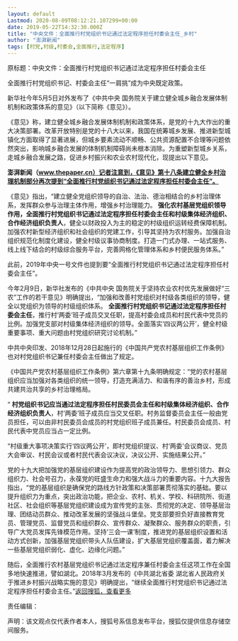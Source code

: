 ```yaml
---
layout: default
Lastmod: 2020-08-09T08:12:21.107299+00:00
date: 2019-05-22T14:32:30.000Z
title: "中央文件：全面推行村党组织书记通过法定程序担任村委会主任_乡村"
author: "澎湃新闻"
tags: [村党,村级,村委会,全面推行,法定程序]
---
```


原标题：中央文件：全面推行村党组织书记通过法定程序担任村委会主任

全面推行村党组织书记、村委会主任“一肩挑”成为中央既定政策。

新华社今年5月5日对外发布了《中共中央 国务院关于建立健全城乡融合发展体制机制和政策体系的意见》（以下简称《意见》）。

《意见》称，建立健全城乡融合发展体制机制和政策体系，是党的十九大作出的重大决策部署。改革开放特别是党的十八大以来，我国在统筹城乡发展、推进新型城镇化方面取得了显著进展，但城乡要素流动不顺畅、公共资源配置不合理等问题依然突出，影响城乡融合发展的体制机制障碍尚未根本消除。为重塑新型城乡关系，走城乡融合发展之路，促进乡村振兴和农业农村现代化，现提出以下意见。

**澎湃新闻（www.thepaper.cn）记者注意到，《意见》第十八条建立健全乡村治理机制部分再次提到“全面推行村党组织书记通过法定程序担任村委会主任”。**

《意见》指出，“建立健全党组织领导的自治、法治、德治相结合的乡村治理体系，发挥群众参与治理主体作用，增强乡村治理能力。 **强化农村基层党组织领导作用，全面推行村党组织书记通过法定程序担任村委会主任和村级集体经济组织、合作经济组织负责人**，健全以财政投入为主的稳定的村级组织运转经费保障机制。加强农村新型经济组织和社会组织的党建工作，引导其坚持为农村服务。加强自治组织规范化制度化建设，健全村级议事协商制度。打造一门式办理、一站式服务、线上线下结合的村级综合服务平台，完善网格化管理体系和乡村便民服务体系。”

此前，2019年中央一号文件也提到要“全面推行村党组织书记通过法定程序担任村委会主任”。

今年2月9日，新华社发布的《中共中央 国务院关于坚持农业农村优先发展做好“三农”工作的若干意见》明确提出，“加强和改善村党组织对村级各类组织的领导，健全以党组织为领导的村级组织体系。 **全面推行村党组织书记通过法定程序担任村委会主任**，推行村‘两委’班子成员交叉任职，提高村委会成员和村民代表中党员的比例。加强党支部对村级集体经济组织的领导。全面落实‘四议两公开’，健全村级重要事项、重大问题由村党组织研究讨论机制。”

中共中央印发、2018年12月28日起施行的《中国共产党农村基层组织工作条例》也对村党组织书记兼任村委会主任做出了规定。

《中国共产党农村基层组织工作条例》第六章第十九条明确规定：“党的农村基层组织应当加强对各类组织的统一领导，打造充满活力、和谐有序的善治乡村，形成共建共治共享的乡村治理格局。

“ **村党组织书记应当通过法定程序担任村民委员会主任和村级集体经济组织、合作经济组织负责人**，村‘两委’班子成员应当交叉任职。村务监督委员会主任一般由党员担任，可以由非村民委员会成员的村党组织班子成员兼任。村民委员会成员、村民代表中党员应当占一定比例。

“村级重大事项决策实行‘四议两公开’，即村党组织提议、村‘两委’会议商议、党员大会审议、村民会议或者村民代表会议决议，决议公开、实施结果公开。”

党的十九大把加强党的基层组织建设作为提高党的政治领导力、思想引领力、群众组织力、社会号召力，永葆党的旺盛生命力和强大战斗力的重要内容。十九大报告指出，“党的基层组织是确保党的路线方针政策和决策部署贯彻落实的基础。要以提升组织力为重点，突出政治功能，把企业、农村、机关、学校、科研院所、街道社区、社会组织等基层党组织建设成为宣传党的主张、贯彻党的决定、领导基层治理、团结动员群众、推动改革发展的坚强战斗堡垒。党支部要担负好直接教育党员、管理党员、监督党员和组织群众、宣传群众、凝聚群众、服务群众的职责，引导广大党员发挥先锋模范作用。坚持‘三会一课’制度，推进党的基层组织设置和活动方式创新，加强基层党组织带头人队伍建设，扩大基层党组织覆盖面，着力解决一些基层党组织弱化、虚化、边缘化问题。”

随后，全面推行农村基层党组织书记通过法定程序兼任村委会主任这项工作在全国多地快速推进，譬如湖北。2018年3月发布的《中共湖北省委 湖北省人民政府关于推进乡村振兴战略实施的意见》明确提出，“继续全面推行村党组织书记通过法定程序担任村委会主任。”[返回搜狐，查看更多](https://www.sohu.com/?strategyid=00001)

责任编辑：

声明：该文观点仅代表作者本人，搜狐号系信息发布平台，搜狐仅提供信息存储空间服务。

